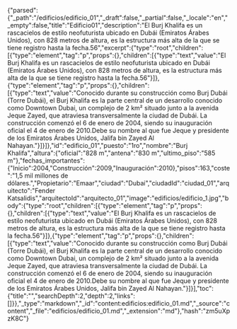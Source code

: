{"parsed":{"_path":"/edificios/edificio_01","_draft":false,"_partial":false,"_locale":"en","_empty":false,"title":"Edificio01","description":"El Burj Khalifa es un rascacielos de estilo neofuturista ubicado en Dubái (Emiratos Árabes Unidos), con 828 metros de altura, es la estructura más alta de la que se tiene registro hasta la fecha.5​6​","excerpt":{"type":"root","children":[{"type":"element","tag":"p","props":{},"children":[{"type":"text","value":"El Burj Khalifa es un rascacielos de estilo neofuturista ubicado en Dubái (Emiratos Árabes Unidos), con 828 metros de altura, es la estructura más alta de la que se tiene registro hasta la fecha.5​6​"}]},{"type":"element","tag":"p","props":{},"children":[{"type":"text","value":"Conocido durante su construcción como Burj Dubái (Torre Dubái), el Burj Khalifa es la parte central de un desarrollo conocido como Downtown Dubai, un complejo de 2 km² situado junto a la avenida Jeque Zayed, que atraviesa transversalmente la ciudad de Dubái.​ La construcción comenzó el 6 de enero de 2004, siendo su inauguración oficial el 4 de enero de 2010.​ Debe su nombre al que fue Jeque y presidente de los Emiratos Árabes Unidos, Jalifa bin Zayed Al Nahayan."}]}]},"id":"edificio_01","puesto":"1ro","nombre":"Burj Khalifa","altura":{"oficial":"828 m","antena":"830 m","ultimo_piso":"585 m"},"fechas_importantes":{"Inicio":2004,"Construcción":2009,"Inauguración":2010},"pisos":163,"coste":"1,5 mil millones de dólares.","Propietario":"Emaar","ciudad":"Dubai","ciudadId":"ciudad_01","arquitecto":"Fender Katsalidis","arquitectoId":"arquitecto_01","image":"edificios/edificio_1.jpg","body":{"type":"root","children":[{"type":"element","tag":"p","props":{},"children":[{"type":"text","value":"El Burj Khalifa es un rascacielos de estilo neofuturista ubicado en Dubái (Emiratos Árabes Unidos), con 828 metros de altura, es la estructura más alta de la que se tiene registro hasta la fecha.5​6​"}]},{"type":"element","tag":"p","props":{},"children":[{"type":"text","value":"Conocido durante su construcción como Burj Dubái (Torre Dubái), el Burj Khalifa es la parte central de un desarrollo conocido como Downtown Dubai, un complejo de 2 km² situado junto a la avenida Jeque Zayed, que atraviesa transversalmente la ciudad de Dubái.​ La construcción comenzó el 6 de enero de 2004, siendo su inauguración oficial el 4 de enero de 2010.​ Debe su nombre al que fue Jeque y presidente de los Emiratos Árabes Unidos, Jalifa bin Zayed Al Nahayan."}]}],"toc":{"title":"","searchDepth":2,"depth":2,"links":[]}},"_type":"markdown","_id":"content:edificios:edificio_01.md","_source":"content","_file":"edificios/edificio_01.md","_extension":"md"},"hash":"zm5uXpzK8C"}